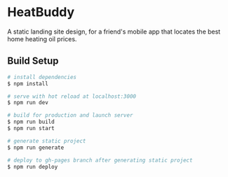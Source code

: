 # HeatBuddy

A static landing site design, for a friend's mobile app that locates the best home heating oil prices.

## Build Setup

```bash
# install dependencies
$ npm install

# serve with hot reload at localhost:3000
$ npm run dev

# build for production and launch server
$ npm run build
$ npm run start

# generate static project
$ npm run generate

# deploy to gh-pages branch after generating static project
$ npm run deploy
```
